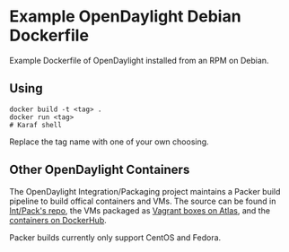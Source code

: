 # Example OpenDaylight Debian Dockerfile

Example Dockerfile of OpenDaylight installed from an RPM on Debian.

## Using

```
docker build -t <tag> .
docker run <tag>
# Karaf shell
```

Replace the tag name with one of your own choosing.

## Other OpenDaylight Containers

The OpenDaylight Integration/Packaging project maintains a Packer build
pipeline to build offical containers and VMs. The source can be found in
[Int/Pack's repo][1], the VMs packaged as [Vagrant boxes on Atlas][2], and
the [containers on DockerHub][3].

Packer builds currently only support CentOS and Fedora.

[1]: https://git.opendaylight.org/gerrit/gitweb?p=integration/packaging.git;a=tree;f=packer;hb=refs/heads/master "ODL Int/Pack repo"

[2]: https://atlas.hashicorp.com/opendaylight/boxes/odl "ODL Vagrant-based VMs"

[3]: https://hub.docker.com/r/opendaylight/odl/ "ODL containers"
